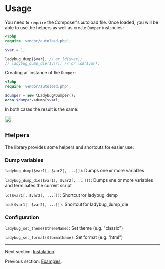 # Usage

You need to `require` the Composer's autoload file. Once loaded, you will be able to use
the helpers as well as create `Dumper` instancies:

``` php
<?php
require 'vendor/autoload.php';

$var = 1;

ladybug_dump($var); // or ld($var);
// ladybug_dump_die($var); // or ldd($var);
```

Creating an instance of the `Dumper`:

``` php
<?php
require 'vendor/autoload.php';

$dumper = new \Ladybug\Dumper();
echo $dumper->dump($var);
```

In both cases the result is the same:

<img style="border:1px solid #ccc; padding:1px" src="https://github.com/raulfraile/ladybug/raw/master/doc/images/int_modern.png" />

## Helpers

The library provides some helpers and shortcuts for easier use:

### Dump variables

`ladybug_dump($var1[, $var2[, ...]])`: Dumps one or more variables

`ladybug_dump_die($var1[, $var2[, ...]])`: Dumps one or more variables and
terminates the current script

`ld($var1[, $var2[, ...]])`: Shortcut for ladybug_dump

`ldd($var1[, $var2[, ...]])`: Shortcut for ladybug_dump_die

### Configuration

`ladybug_set_theme($themeName)`: Set theme (e.g. "classic")

`ladybug_set_format($formatName)`: Set format (e.g. "html")


***

Next section: [Instalation](https://github.com/raulfraile/ladybug/blob/master/doc/installation.md).

Previous section: [Examples](https://github.com/raulfraile/ladybug/blob/master/doc/examples.md).